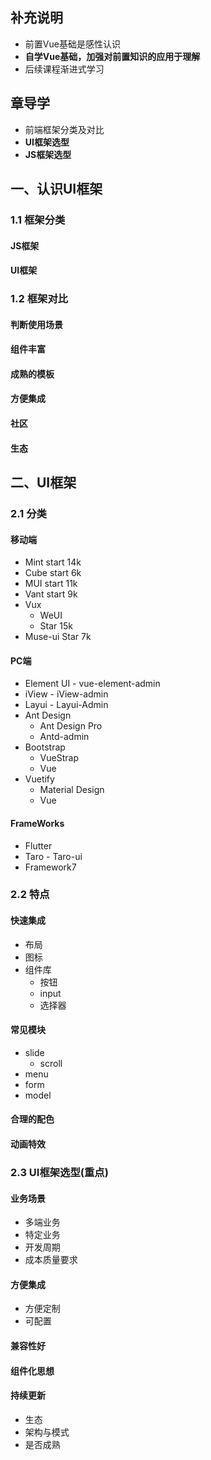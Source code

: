 ## 补充说明
* 前置Vue基础是感性认识
* **自学Vue基础，加强对前置知识的应用于理解**
* 后续课程渐进式学习

## 章导学
* 前端框架分类及对比
* **UI框架选型**
* **JS框架选型**


## 一、认识UI框架
### 1.1 框架分类
#### JS框架
#### UI框架
### 1.2 框架对比
#### 判断使用场景
#### 组件丰富
#### 成熟的模板
#### 方便集成
#### 社区
#### 生态


## 二、UI框架

### 2.1 分类
#### 移动端
* Mint start 14k
* Cube start 6k
* MUI start 11k
* Vant start 9k
* Vux
    * WeUI
    * Star 15k
* Muse-ui Star 7k


#### PC端
* Element UI - vue-element-admin
* iView - iView-admin
* Layui - Layui-Admin
* Ant Design
    * Ant Design Pro
    * Antd-admin
* Bootstrap
    * VueStrap
    * Vue
* Vuetify
    * Material Design
    * Vue


#### FrameWorks
* Flutter
* Taro - Taro-ui
* Framework7

### 2.2 特点
#### 快速集成
* 布局
* 图标
* 组件库
    * 按钮
    * input
    * 选择器

#### 常见模块
* slide
    * scroll
* menu
* form
* model


#### 合理的配色
#### 动画特效

### 2.3 UI框架选型(重点)
#### 业务场景
* 多端业务
* 特定业务
* 开发周期
* 成本质量要求

#### 方便集成
* 方便定制
* 可配置

#### 兼容性好
#### 组件化思想
#### 持续更新
* 生态
* 架构与模式
* 是否成熟
